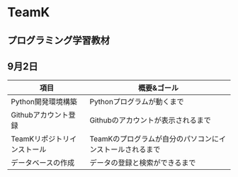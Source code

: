 # TeamK

## プログラミング学習教材

## 9月2日

|項目|概要&ゴール|
|-|-|
|Python開発環境構築|Pythonプログラムが動くまで|
|Githubアカウント登録|Githubのアカウントが表示されるまで|
|TeamKリポジトリインストール|TeamKのプログラムが自分のパソコンにインストールされるまで|
|データベースの作成|データの登録と検索ができるまで|
